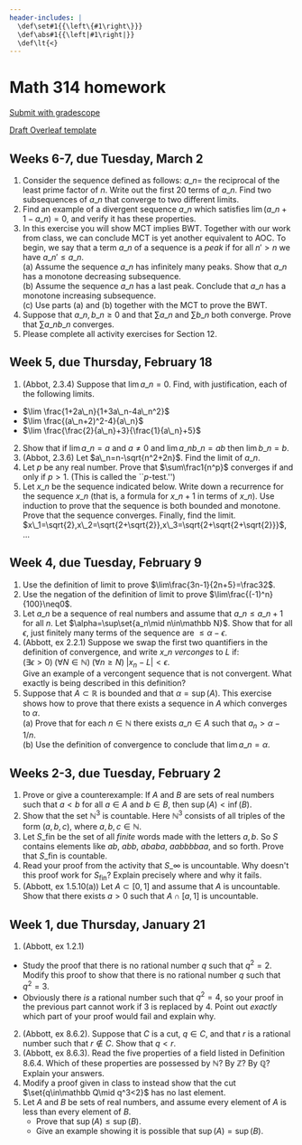 ```yaml
---
header-includes: |
  \def\set#1{{\left\{#1\right\}}}
  \def\abs#1{{\left|#1\right|}}
  \def\lt{<}
---
```


# Math 314 homework

[Submit with gradescope](https://www.gradescope.com/courses/218674)

[Draft Overleaf template](https://www.overleaf.com/read/wqzxckcdzwzr)

## Weeks 6-7, due Tuesday, March 2

1. Consider the sequence defined as follows: $a\_n=$ the reciprocal of the least prime factor of $n$. Write out the first 20 terms of $a\_n$. Find two subsequences of $a\_n$ that converge to two different limits.
2. Find an example of a divergent sequence $a\_n$ which satisfies $\lim(a\_{n+1}-a\_n)=0$, and verify it has these properties.
3. In this exercise you will show MCT implies BWT. Together with our work from class, we can conclude MCT is yet another equivalent to AOC. To begin, we say that a term $a\_n$ of a sequence is a *peak* if for all $n'>n$ we have $a\_n'\leq a\_n$.  
  (a) Assume the sequence $a\_n$ has infinitely many peaks. Show that $a\_n$ has a monotone decreasing subsequence.  
  (b) Assume the sequence $a\_n$ has a last peak. Conclude that $a\_n$ has a monotone increasing subsequence.  
  (c) Use parts (a) and (b) together with the MCT to prove the BWT.
4. Suppose that $a\_n,b\_n\geq0$ and that $\sum a\_n$ and $\sum b\_n$ both converge. Prove that $\sum a\_nb\_n$ converges.
5. Please complete all activity exercises for Section 12.


## Week 5, due Thursday, February 18

1. (Abbot, 2.3.4) Suppose that $\lim a\_n=0$. Find, with justification, each of the following limits.  
  * $\lim \frac{1+2a\_n}{1+3a\_n-4a\_n^2}$
  * $\lim \frac{(a\_n+2)^2-4}{a\_n}$
  * $\lim \frac{\frac{2}{a\_n}+3}{\frac{1}{a\_n}+5}$
2. Show that if $\lim a\_n=a$ and $a\neq0$ and $\lim a\_nb\_n=ab$ then $\lim b\_n=b$.
3. (Abbot, 2.3.6) Let $a\_n=n-\sqrt{n^2+2n}$. Find the limit of $a\_n$.
4. Let $p$ be any real number. Prove that $\sum\frac1{n^p}$ converges if and only if $p>1$. (This is called the ``$p$-test.'')
5. Let $x\_n$ be the sequence indicated below. Write down a recurrence for the sequence $x\_n$ (that is, a formula for $x\_{n+1}$ in terms of $x\_n$). Use induction to prove that the sequence is both bounded and monotone. Prove that the sequence converges. Finally, find the limit.  
  $x\_1=\sqrt{2},x\_2=\sqrt{2+\sqrt{2}},x\_3=\sqrt{2+\sqrt{2+\sqrt{2}}}$, $\ldots$  


## Week 4, due Tuesday, February 9

1. Use the definition of limit to prove $\lim\frac{3n-1}{2n+5}=\frac32$.
2. Use the negation of the definition of limit to prove $\lim\frac{(-1)^n}{100}\neq0$.
3. Let $a\_n$ be a sequence of real numbers and assume that $a\_n\leq a\_{n+1}$ for all $n$. Let $\alpha=\sup\set{a_n\mid n\in\mathbb N}$. Show that for all $\epsilon$, just finitely many terms of the sequence are $\leq\alpha-\epsilon$.
4. (Abbott, ex 2.2.1) Suppose we swap the first two quantifiers in the definition of convergence, and write $x\_n$ *verconges* to $L$ if:  
   $(\exists\epsilon>0)\;(\forall N\in\mathbb N)\;(\forall n\geq N)\;|x_n-L|<\epsilon$.  
   Give an example of a vercongent sequence that is not convergent. What exactly is being described in this definition?
5. Suppose that $A\subset\mathbb R$ is bounded and that $\alpha=\sup(A)$.  This exercise shows how to prove that there exists a sequence in $A$ which converges to $\alpha$.  
  (a) Prove that for each $n\in\mathbb N$ there exists $a\_n\in A$ such that $a_n>\alpha-1/n$.  
  (b) Use the definition of convergence to conclude that $\lim a\_n=\alpha$.


## Weeks 2-3, due Tuesday, February 2

1. Prove or give a counterexample: If $A$ and $B$ are sets of real numbers such that $a\lt b$ for all $a\in A$ and $b\in B$, then $\sup(A)\lt\inf(B)$.
2. Show that the set $\mathbb N^3$ is countable. Here $\mathbb N^3$ consists of all triples of the form $(a,b,c)$, where $a,b,c\in\mathbb N$.
3. Let $S\_\text{fin}$ be the set of all *finite* words made with the letters $a,b$. So $S$ contains elements like $ab$, $abb$, $ababa$, $aabbbbaa$, and so forth. Prove that $S\_\text{fin}$ is countable.
4. Read your proof from the activity that $S\_{\infty}$ is uncountable. Why doesn't this proof work for $S_\text{fin}$? Explain precisely where and why it fails.
5. (Abbott, ex 1.5.10(a)) Let $A\subset[0,1]$ and assume that $A$ is uncountable. Show that there exists $a>0$ such that $A\cap[a,1]$ is uncountable.

## Week 1, due Thursday, January 21

1. (Abbott, ex 1.2.1)  
  * Study the proof that there is no rational number $q$ such that $q^2=2$. Modify this proof to show that there is no rational number $q$ such that $q^2=3$.
  * Obviously there *is* a rational number such that $q^2=4$, so your proof in the previous part cannot work if $3$ is replaced by $4$. Point out *exactly* which part of your proof would fail and explain why.
2. (Abbott, ex 8.6.2). Suppose that $C$ is a cut, $q\in C$, and that $r$ is a rational number such that $r\notin C$. Show that $q\lt r$.
3. (Abbott, ex 8.6.3). Read the five properties of a field listed in Definition 8.6.4. Which of these properties are possessed by $\mathbb N$? By $\mathbb Z$? By $\mathbb Q$? Explain your answers.
4. Modify a proof given in class to instead show that the cut $\set{q\in\mathbb Q\mid q^3<2}$ has no last element.
5. Let $A$ and $B$ be sets of real numbers, and assume every element of $A$ is less than every element of $B$.  
   * Prove that $\sup(A)\leq\sup(B)$.
   * Give an example showing it is possible that $\sup(A)=\sup(B)$.



<script>
  window.MathJax = {
    tex: {
      inlineMath: [['$','$'], ['\\(','\\)']],
      processEscapes: true,
      macros: {
        set: ["{\\left\\{ #1 \\right\\}}", 1],
        abs: ["{\\left| #1 \\right|}", 1],
        lt: ["<"]
      }
    }
  };
</script>
<script id="MathJax-script" async src="https://cdn.jsdelivr.net/npm/mathjax@3/es5/tex-chtml.js"></script>
